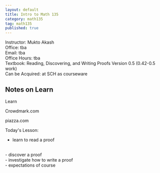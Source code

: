 ```yaml
---
layout: default
title: Intro to Math 135
category: math135
tag: math135
published: true
---
```


<div class="text-center">
Instructor: Mukto Akash
<br>
Office: tba
<br>
Email: tba
<br>
Office Hours: tba
<br>
Textbook: Reading, Discovering, and Writing Proofs Version 0.5 (0.42-0.5 work)
<br>
Can be Acquired: at SCH as courseware
<br>
</div>

## Notes on Learn

Learn

Crowdmark.com

piazza.com

Today's Lesson:
<br>
- learn to read a proof
<br>
- discover a proof
<br>
- investigate how to write a proof
<br>
- expectations of course  
